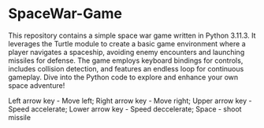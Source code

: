 # SpaceWar-Game

This repository contains a simple space war game written in Python 3.11.3. It leverages the Turtle module to create a basic game environment where a player navigates a spaceship, avoiding enemy encounters and launching missiles for defense. The game employs keyboard bindings for controls, includes collision detection, and features an endless loop for continuous gameplay. Dive into the Python code to explore and enhance your own space adventure!

Left arrow key - Move left; Right arrow key - Move right; Upper arrow key - Speed accelerate; Lower arrow key - Speed deccelerate; Space - shoot missile
